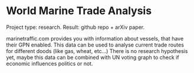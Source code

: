 # World Marine Trade Analysis

Project type: research.
Result: github repo + arXiv paper.

marinetraffic.com provides you with information about vessels, that have their GPN enabled.
This data can be used to analyse current trade routes for different doods (like gas, wheat, etc...)
There is no research hypothesis yet, maybe this data can be combined with UN voting graph to check if economic influences politics or not.
